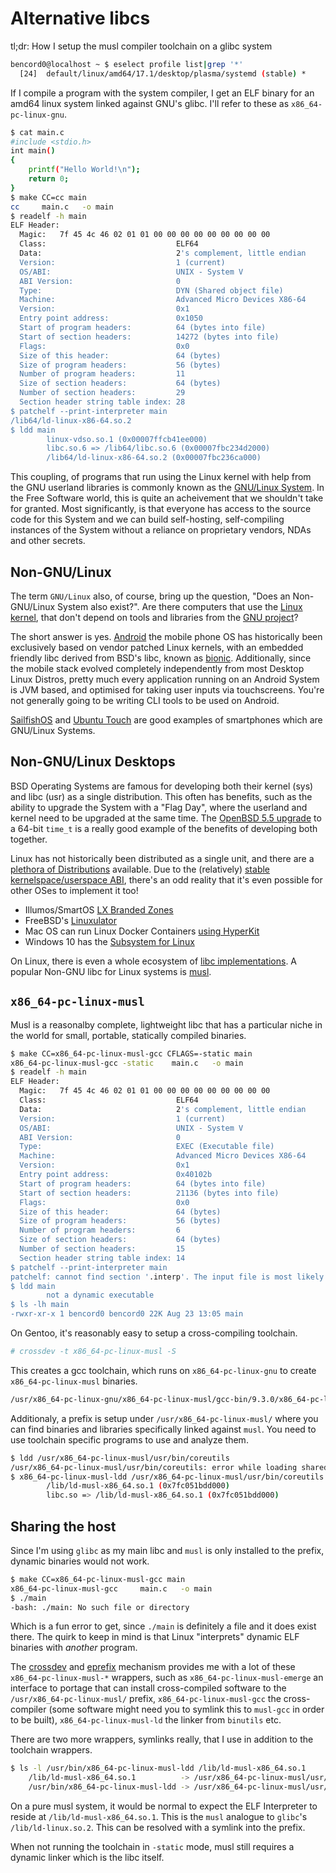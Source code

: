 # Alternative libcs

tl;dr: How I setup the musl compiler toolchain on a glibc system

```bash
bencord0@localhost ~ $ eselect profile list|grep '*'
  [24]  default/linux/amd64/17.1/desktop/plasma/systemd (stable) *
```

If I compile a program with the system compiler, I get an ELF binary for an amd64 linux system linked against GNU's glibc. I'll refer to these as `x86_64-pc-linux-gnu`.

```bash
$ cat main.c 
#include <stdio.h>
int main()
{
    printf("Hello World!\n");
    return 0;
}
$ make CC=cc main
cc     main.c   -o main
$ readelf -h main
ELF Header:
  Magic:   7f 45 4c 46 02 01 01 00 00 00 00 00 00 00 00 00 
  Class:                             ELF64
  Data:                              2's complement, little endian
  Version:                           1 (current)
  OS/ABI:                            UNIX - System V
  ABI Version:                       0
  Type:                              DYN (Shared object file)
  Machine:                           Advanced Micro Devices X86-64
  Version:                           0x1
  Entry point address:               0x1050
  Start of program headers:          64 (bytes into file)
  Start of section headers:          14272 (bytes into file)
  Flags:                             0x0
  Size of this header:               64 (bytes)
  Size of program headers:           56 (bytes)
  Number of program headers:         11
  Size of section headers:           64 (bytes)
  Number of section headers:         29
  Section header string table index: 28
$ patchelf --print-interpreter main
/lib64/ld-linux-x86-64.so.2
$ ldd main
        linux-vdso.so.1 (0x00007ffcb41ee000)
        libc.so.6 => /lib64/libc.so.6 (0x00007fbc234d2000)
        /lib64/ld-linux-x86-64.so.2 (0x00007fbc236ca000)

```

This coupling, of programs that run using the Linux kernel with help from the GNU userland libraries is commonly known as the [GNU/Linux System](https://www.gnu.org/gnu/linux-and-gnu.en.html). In the Free Software world, this is quite an acheivement that we shouldn't take for granted. Most significantly, is that everyone has access to the source code for this System and we can build self-hosting, self-compiling instances of the System without a reliance on proprietary vendors, NDAs and other secrets.

## Non-GNU/Linux

The term `GNU/Linux` also, of course, bring up the question, "Does an Non-GNU/Linux System also exist?". Are there computers that use the [Linux kernel](https://www.kernel.org/), that don't depend on tools and libraries from the [GNU project](https://www.gnu.org/)?

The short answer is yes. [Android](https://www.android.com/) the mobile phone OS has historically been exclusively based on vendor patched Linux kernels, with an embedded friendly libc derived from BSD's libc, known as [bionic](https://android.googlesource.com/platform/bionic/). Additionally, since the mobile stack evolved completely independently from most Desktop Linux Distros, pretty much every application running on an Android System is JVM based, and optimised for taking user inputs via touchscreens. You're not generally going to be writing CLI tools to be used on Android.

[SailfishOS](https://sailfishos.org/) and [Ubuntu Touch](https://ubuntu-touch.io/) are good examples of smartphones which are GNU/Linux Systems.

## Non-GNU/Linux Desktops

BSD Operating Systems are famous for developing both their kernel (sys) and libc (usr) as a single distribution. This often has benefits, such as the ability to upgrade the System with a "Flag Day", where the userland and kernel need to be upgraded at the same time. The [OpenBSD 5.5 upgrade](https://www.openbsd.org/faq/upgrade55.html#time_t) to a 64-bit `time_t` is a really good example of the benefits of developing both together.

Linux has not historically been distributed as a single unit, and there are a [plethora of Distributions](https://distrowatch.com/) available. Due to the (relatively) [stable kernelspace/userspace ABI](https://lwn.net/Articles/172986/), there's an odd reality that it's even possible for other OSes to implement it too!

- Illumos/SmartOS [LX Branded Zones](https://wiki.smartos.org/lx-branded-zones/)
- FreeBSD's [Linuxulator](https://wiki.freebsd.org/Linuxulator)
- Mac OS can run Linux Docker Containers [using HyperKit](https://www.docker.com/blog/introducing-linuxkit-container-os-toolkit/)
- Windows 10 has the [Subsystem for Linux](https://docs.microsoft.com/en-us/windows/wsl/about)

On Linux, there is even a whole ecosystem of [libc implementations](https://wiki.osdev.org/C_Library). A popular Non-GNU libc for Linux systems is [musl](https://musl.libc.org/).

## `x86_64-pc-linux-musl`

Musl is a reasonalby complete, lightweight libc that has a particular niche in the world for small, portable, statically compiled binaries.

```bash
$ make CC=x86_64-pc-linux-musl-gcc CFLAGS=-static main
x86_64-pc-linux-musl-gcc -static    main.c   -o main
$ readelf -h main
ELF Header:
  Magic:   7f 45 4c 46 02 01 01 00 00 00 00 00 00 00 00 00 
  Class:                             ELF64
  Data:                              2's complement, little endian
  Version:                           1 (current)
  OS/ABI:                            UNIX - System V
  ABI Version:                       0
  Type:                              EXEC (Executable file)
  Machine:                           Advanced Micro Devices X86-64
  Version:                           0x1
  Entry point address:               0x40102b
  Start of program headers:          64 (bytes into file)
  Start of section headers:          21136 (bytes into file)
  Flags:                             0x0
  Size of this header:               64 (bytes)
  Size of program headers:           56 (bytes)
  Number of program headers:         6
  Size of section headers:           64 (bytes)
  Number of section headers:         15
  Section header string table index: 14
$ patchelf --print-interpreter main
patchelf: cannot find section '.interp'. The input file is most likely statically linked
$ ldd main
        not a dynamic executable
$ ls -lh main
-rwxr-xr-x 1 bencord0 bencord0 22K Aug 23 13:05 main
```

On Gentoo, it's reasonably easy to setup a cross-compiling toolchain.

```bash
# crossdev -t x86_64-pc-linux-musl -S
```

This creates a gcc toolchain, which runs on `x86_64-pc-linux-gnu` to create `x86_64-pc-linux-musl` binaries.

```bash
/usr/x86_64-pc-linux-gnu/x86_64-pc-linux-musl/gcc-bin/9.3.0/x86_64-pc-linux-musl-gcc
```

Additionaly, a prefix is setup under `/usr/x86_64-pc-linux-musl/` where you can find binaries and libraries specifically linked against `musl`. You need to use toolchain specific programs to use and analyze them.

```bash
$ ldd /usr/x86_64-pc-linux-musl/usr/bin/coreutils
/usr/x86_64-pc-linux-musl/usr/bin/coreutils: error while loading shared libraries: /usr/lib64/libc.so: invalid ELF header
$ x86_64-pc-linux-musl-ldd /usr/x86_64-pc-linux-musl/usr/bin/coreutils 
        /lib/ld-musl-x86_64.so.1 (0x7fc051bdd000)
        libc.so => /lib/ld-musl-x86_64.so.1 (0x7fc051bdd000)
```

## Sharing the host

Since I'm using `glibc` as my main libc and `musl` is only installed to the prefix, dynamic binaries would not work.

```bash
$ make CC=x86_64-pc-linux-musl-gcc main
x86_64-pc-linux-musl-gcc     main.c   -o main
$ ./main 
-bash: ./main: No such file or directory
```

Which is a fun error to get, since `./main` is definitely a file and it does exist there. The quirk to keep in mind is that Linux "interprets" dynamic ELF binaries with _another_ program.

The [crossdev](https://wiki.gentoo.org/wiki/Crossdev) and [eprefix](https://wiki.gentoo.org/wiki/Project:Prefix/Technical_Documentation) mechanism provides me with a lot of these `x86_64-pc-linux-musl-*` wrappers, such as `x86_64-pc-linux-musl-emerge` an interface to portage that can install cross-compiled software to the `/usr/x86_64-pc-linux-musl/` prefix, `x86_64-pc-linux-musl-gcc` the cross-compiler (some software might need you to symlink this to `musl-gcc` in order to be built), `x86_64-pc-linux-musl-ld` the linker from `binutils` etc.

There are two more wrappers, symlinks really, that I use in addition to the toolchain wrappers.

```bash
$ ls -l /usr/bin/x86_64-pc-linux-musl-ldd /lib/ld-musl-x86_64.so.1 
    /lib/ld-musl-x86_64.so.1          -> /usr/x86_64-pc-linux-musl/usr/lib/libc.so
    /usr/bin/x86_64-pc-linux-musl-ldd -> /usr/x86_64-pc-linux-musl/usr/bin/ldd
```

On a pure musl system, it would be normal to expect the ELF Interpreter to reside at `/lib/ld-musl-x86_64.so.1`. This is the `musl` analogue to `glibc`'s `/lib/ld-linux.so.2`. This can be resolved with a symlink into the prefix.

When not running the toolchain in `-static` mode, musl still requires a dynamic linker which is the libc itself.